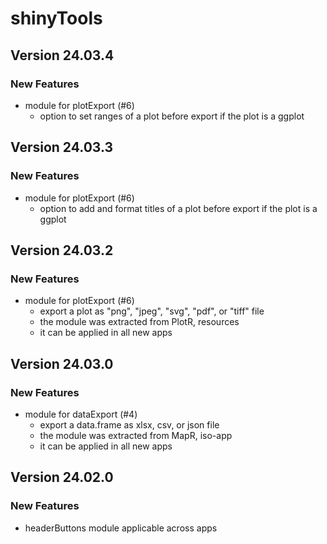# shinyTools

## Version 24.03.4

### New Features
- module for plotExport (#6)
  - option to set ranges of a plot before export if the plot is a ggplot

## Version 24.03.3

### New Features
- module for plotExport (#6)
  - option to add and format titles of a plot before export if the plot is a ggplot

## Version 24.03.2

### New Features
- module for plotExport (#6)
  - export a plot as "png", "jpeg", "svg", "pdf", or "tiff" file
  - the module was extracted from PlotR, resources
  - it can be applied in all new apps

## Version 24.03.0

### New Features
- module for dataExport (#4)
  - export a data.frame as xlsx, csv, or json file
  - the module was extracted from MapR, iso-app
  - it can be applied in all new apps

## Version 24.02.0

### New Features
- headerButtons module applicable across apps

